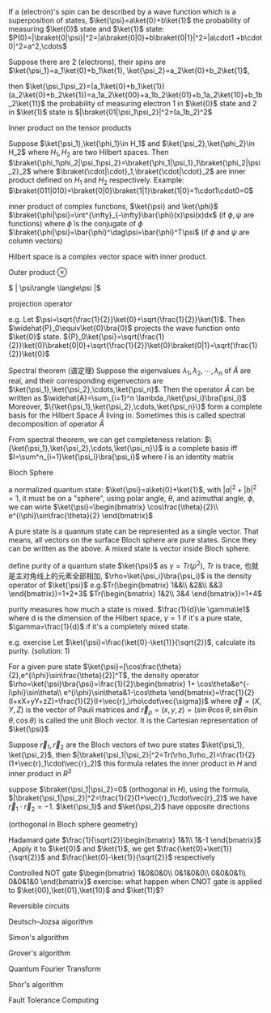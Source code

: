 
If a (electron)'s spin can be described by a wave function which is a superposition of states, 
$\ket{\psi}=a\ket{0}+b\ket{1}$
the probability of measuring $\ket{0}$ state and $\ket{1}$ state:
$P(0)=|\braket{0|\psi}|^2=|a\braket{0|0}+b\braket{0|1}|^2=|a\cdot1 +b\cdot 0|^2=a^2,\cdots$

Suppose there are 2 (electrons), their spins are $\ket{\psi_1}=a_1\ket{0}+b_1\ket{1}, \ket{\psi_2}=a_2\ket{0}+b_2\ket{1}$,

then $\ket{\psi_1\psi_2}=(a_1\ket{0}+b_1\ket{1})(a_2\ket{0}+b_2\ket{1})=a_1a_2\ket{00}+a_1b_2\ket{01}+b_1a_2\ket{10}+b_1b_2\ket{11}$
the probability of measuring electron 1 in $\ket{0}$ state and 2 in $\ket{1}$ state is $|\braket{01|\psi_1\psi_2}|^2=(a_1b_2)^2$

Inner product on the tensor products

Suppose $\ket{\psi_1},\ket{\phi_1}\in H_1$ and $\ket{\psi_2},\ket{\phi_2}\in H_2$ where $H_1, H_2$ are two Hilbert spaces. Then $\braket{\phi_1\phi_2|\psi_1\psi_2}=\braket{\phi_1|\psi_1}_1\braket{\phi_2|\psi_2}_2$ 
where $\braket{\cdot|\cdot}_1,\braket{\cdot|\cdot}_2$ are inner product defined on $H_1$ and $H_2$ respectively.
Example: $\braket{011|010}=\braket{0|0}\braket{1|1}\braket{1|0}=1\cdot1\cdot0=0$

inner product of complex functions, $\ket{\psi} and \ket{\phi}$
$\braket{\phi|\psi}=\int^{\infty}_{-\infty}\bar{\phi}(x)\psi(x)dx$ (if $\phi,\psi$ are functions)
where $\bar{\phi}$ is the conjugate of $\phi$
$\braket{\phi|\psi}=\bar{\phi}^\dag\psi=\bar{\phi}^T\psi$ (if $\phi$ and $\psi$ are column vectors)

Hilbert space is a complex vector space with inner product.

Outer product $\otimes$

$  | \psi\rangle \langle\psi |$ 

projection operator 

e.g. Let $\psi=\sqrt{\frac{1}{2}}\ket{0}+\sqrt{\frac{1}{2}}\ket{1}$. Then $\widehat{P}_0\equiv\ket{0}\bra{0}$ projects the wave function onto $\ket{0}$ state.
${P}_0\ket{\psi}=\sqrt{\frac{1}{2}}\ket{0}\braket{0|0}+\sqrt{\frac{1}{2}}\ket{0}\braket{0|1}=\sqrt{\frac{1}{2}}\ket{0}$

Spectral theorem (谱定理)
Suppose the eigenvalues $\lambda_1,\lambda_2,\cdots,\lambda_n$ of $\widehat{A}$ are real, and their corresponding eigenvectors are $\ket{\psi_1},\ket{\psi_2},\cdots,\ket{\psi_n}$. Then the operator $\widehat{A}$ can be written as 
$\widehat{A}=\sum_{i=1}^n \lambda_i\ket{\psi_i}\bra{\psi_i}$
Moreover, $\{\ket{\psi_1},\ket{\psi_2},\cdots,\ket{\psi_n}\}$ form a complete basis for the Hilbert Space $\widehat{A}$ living in.
Sometimes this is called spectral decomposition of operator $\widehat{A}$

From spectral theorem, we can get completeness relation: $\{\ket{\psi_1},\ket{\psi_2},\cdots,\ket{\psi_n}\}$ is a complete basis iff 
$I=\sum^n_{i=1}\ket{\psi_i}\bra{\psi_i}$ where $I$ is an identity matrix

Bloch Sphere

a normalized quantum state: $\ket{\psi}=a\ket{0}+\ket{1}$, with $|a|^2+|b|^2=1$,
it must be on a "sphere", using polar angle, $\theta$, and azimuthal angle, $\phi$, we can wirte $\ket{\psi}=\begin{bmatrix}
\cos\frac{\theta}{2}\\
e^{i\phi}\sin\frac{\theta}{2}
\end{bmatrix}$

A pure state is a quantum state can be represented as a single vector. That means, all vectors on the surface Bloch sphere are pure states. Since they can be written as the above. A mixed state is vector inside Bloch sphere.

define purity of a quantum state $\ket{\psi}$ as
$\gamma=Tr(\rho^2)$, $Tr$ is trace, 也就是主对角线上的元素全部相加, $\rho=\ket{\psi_i}\bra{\psi_i}$ is the density operator of $\ket{\psi}$
e.g.$Tr(\begin{bmatrix}
1&&\\
&2&\\
&&3    
\end{bmatrix})=1+2+3$
$Tr(\begin{bmatrix}
1&2\\
3&4    
\end{bmatrix})=1+4$

purity measures how much a state is mixed.
$\frac{1}{d}\le \gamma\le1$ where d is the dimension of the Hilbert space,
$\gamma=1$ if it's a pure state, $\gamma=\frac{1}{d}$ if it's a completely mixed state.

e.g. exercise 
Let $\ket{\psi}=\frac{\ket{0}-\ket{1}}{\sqrt{2}}$, calculate its purity. (solution: 1)

For a given pure state $\ket{\psi}=[\cos\frac{\theta}{2},e^{i\phi}\sin\frac{\theta}{2}]^T$, the density operator $\rho=\ket{\psi}\bra{\psi}=\frac{1}{2}\begin{bmatrix}
1+ \cos\theta&e^{-i\phi}\sin\theta\\
e^{i\phi}\sin\theta&1-\cos\theta
\end{bmatrix}=\frac{1}{2}(I+xX+yY+zZ)=\frac{1}{2}(I+\vec{r}_\rho\cdot\vec{\sigma})$
where $\vec{\sigma}=(X,Y,Z)$ is the vector of Pauli matrices and 
$\vec{r}_\rho=(x,y,z)=(\sin\theta\cos\theta,\sin\theta\sin\theta,\cos\theta)$ is called the unit Bloch vector. It is the Cartesian representation of $\ket{\psi}$

Suppose $\vec{r}_1,\vec{r}_2$ are the Bloch vectors of two pure states $\ket{\psi_1}, \ket{\psi_2}$, then
$|\braket{\psi_1|\psi_2}|^2=Tr(\rho_1\rho_2)=\frac{1}{2}(1+\vec{r}_1\cdot\vec{r}_2)$
this formula relates the inner product in $H$ and inner product in $R^3$

suppose $\braket{\psi_1|\psi_2}=0$ (orthogonal in $H$),
using the formula, $|\braket{\psi_1|\psi_2}|^2=\frac{1}{2}(1+\vec{r}_1\cdot\vec{r}_2)$
we have $\vec{r}_1\cdot\vec{r}_2=-1$. $\ket{\psi_1}$ and $\ket{\psi_2}$ have opposite directions

(orthogonal in Bloch sphere geometry)

Hadamard gate
$\frac{1}{\sqrt{2}}\begin{bmatrix}
1&1\\
1&-1
\end{bmatrix}$
, Apply it to $\ket{0}$ and $\ket{1}$, we get $\frac{\ket{0}+\ket{1}}{\sqrt{2}}$ and $\frac{\ket{0}-\ket{1}}{\sqrt{2}}$ respectively

Controlled NOT gate
$\begin{bmatrix}
1&0&0&0\\
0&1&0&0\\
0&0&0&1\\
0&0&1&0
\end{bmatrix}$
exercise: what happen when CNOT gate is applied to $\ket{00},\ket{01},\ket{10}$ and $\ket{11}$?

Reversible circuits 

Deutsch–Jozsa algorithm

Simon's algorithm

Grover's algorithm

Quantum Fourier Transform

Shor's algorithm

Fault Tolerance Computing